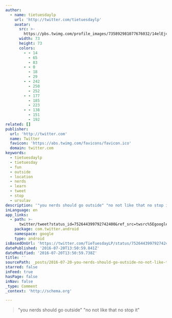 ```yaml
---
author:
  - name: tietuesdaylp
    url: 'http://twitter.com/tietuesdaylp'
    avatar:
      src: >-
        https://pbs.twimg.com/profile_images/735892981077676032/14elEj4W_bigger.jpg
      width: 73
      height: 73
      colors:
        - - 14
          - 65
          - 83
        - - 0
          - 18
          - 29
        - - 242
          - 250
          - 252
        - - 177
          - 185
          - 223
        - - 138
          - 151
          - 192
related: []
publisher:
  url: 'http://twitter.com'
  name: Twitter
  favicon: 'https://abs.twimg.com/favicons/favicon.ico'
  domain: twitter.com
keywords:
  - tietuesdaylp
  - tietuesday
  - fun
  - outside
  - location
  - nerds
  - learn
  - tweet
  - stop
  - ursulav
description: '"you nerds should go outside" "no not like that no stop it"'
inLanguage: en
app_links:
  - path: >-
      twitter/tweet?status_id=752644399792742400&ref_src=twsrc%5Egoogle%7Ctwcamp%5Eandroidseo%7Ctwgr%5Estatus%7Ctwterm%5E752644399792742400
    package: com.twitter.android
    namespace: google
    type: android
isBasedOnUrl: 'https://twitter.com/TieTuesdayLP/status/752644399792742400'
datePublished: '2016-07-20T13:50:59.841Z'
dateModified: '2016-07-20T13:50:59.738Z'
title: ''
sourcePath: _posts/2016-07-20-you-nerds-should-go-outside-no-not-like-that-no-stop-it.md
starred: false
inFeed: true
hasPage: false
inNav: false
_type: Comment
_context: 'http://schema.org'

---
```

> "you nerds should go outside" "no not like that no stop it"